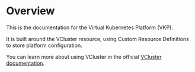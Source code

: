 # Overview

This is the documentation for the Virtual Kubernetes Platform (VKP).

It is built around the VCluster resource, using Custom Resource Definitions to store platform configuration.

You can learn more about using VCluster in the official [VCluster documentation](https://www.vcluster.com/docs/what-are-virtual-clusters).